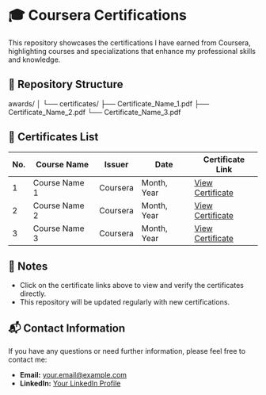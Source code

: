 # 🎓 Coursera Certifications

This repository showcases the certifications I have earned from Coursera, highlighting courses and specializations that enhance my professional skills and knowledge.

## 📁 Repository Structure
awards/
│
└── certificates/
├── Certificate_Name_1.pdf
├── Certificate_Name_2.pdf
└── Certificate_Name_3.pdf

## 🏅 Certificates List

| No. | Course Name      | Issuer   | Date        | Certificate Link                             |
|-----|------------------|----------|-------------|----------------------------------------------|
| 1   | Course Name 1    | Coursera | Month, Year | [View Certificate](certificates/Certificate_Name_1.pdf) |
| 2   | Course Name 2    | Coursera | Month, Year | [View Certificate](certificates/Certificate_Name_2.pdf) |
| 3   | Course Name 3    | Coursera | Month, Year | [View Certificate](certificates/Certificate_Name_3.pdf) |

## 📌 Notes

- Click on the certificate links above to view and verify the certificates directly.
- This repository will be updated regularly with new certifications.

## 📬 Contact Information

If you have any questions or need further information, please feel free to contact me:

- **Email:** your.email@example.com  
- **LinkedIn:** [Your LinkedIn Profile](https://linkedin.com/in/yourprofile)
